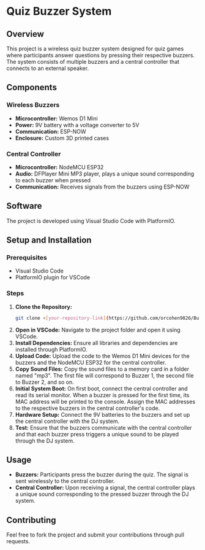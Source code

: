 # Quiz Buzzer System

## Overview
This project is a wireless quiz buzzer system designed for quiz games where participants answer questions by pressing their respective buzzers. The system consists of multiple buzzers and a central controller that connects to an external speaker.

## Components

### Wireless Buzzers
- **Microcontroller:** Wemos D1 Mini
- **Power:** 9V battery with a voltage converter to 5V
- **Communication:** ESP-NOW
- **Enclosure:** Custom 3D printed cases

### Central Controller
- **Microcontroller:** NodeMCU ESP32
- **Audio:** DFPlayer Mini MP3 player, plays a unique sound corresponding to each buzzer when pressed
- **Communication:** Receives signals from the buzzers using ESP-NOW

## Software
The project is developed using Visual Studio Code with PlatformIO.

## Setup and Installation

### Prerequisites
- Visual Studio Code
- PlatformIO plugin for VSCode

### Steps
1. **Clone the Repository:**
    ```sh
    git clone <[your-repository-link](https://github.com/orcohen9826/Buzzer.git)>
    ```
2. **Open in VSCode:** Navigate to the project folder and open it using VSCode.
3. **Install Dependencies:** Ensure all libraries and dependencies are installed through PlatformIO.
4. **Upload Code:** Upload the code to the Wemos D1 Mini devices for the buzzers and the NodeMCU ESP32 for the central controller.
5. **Copy Sound Files:** Copy the sound files to a memory card in a folder named "mp3". The first file will correspond to Buzzer 1, the second file to Buzzer 2, and so on.
6. **Initial System Boot:** On first boot, connect the central controller and read its serial monitor. When a buzzer is pressed for the first time, its MAC address will be printed to the console. Assign the MAC addresses to the respective buzzers in the central controller's code.
7. **Hardware Setup:** Connect the 9V batteries to the buzzers and set up the central controller with the DJ system.
8. **Test:** Ensure that the buzzers communicate with the central controller and that each buzzer press triggers a unique sound to be played through the DJ system.

## Usage
- **Buzzers:** Participants press the buzzer during the quiz. The signal is sent wirelessly to the central controller.
- **Central Controller:** Upon receiving a signal, the central controller plays a unique sound corresponding to the pressed buzzer through the DJ system.

## Contributing
Feel free to fork the project and submit your contributions through pull requests.
